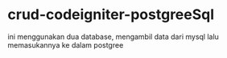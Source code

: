 # crud-codeigniter-postgreeSql
ini menggunakan dua database, mengambil data dari mysql lalu memasukannya ke dalam postgree
